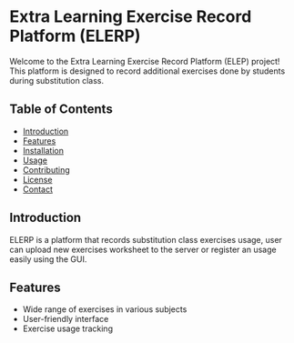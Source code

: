# Extra Learning Exercise Record Platform (ELERP)

Welcome to the Extra Learning Exercise Record Platform (ELEP) project! This platform is designed to record additional exercises done by students during substitution class.

## Table of Contents

- [Introduction](#introduction)
- [Features](#features)
- [Installation](#installation)
- [Usage](#usage)
- [Contributing](#contributing)
- [License](#license)
- [Contact](#contact)

## Introduction

ELERP is a platform that records substitution class exercises usage, user can upload new exercises worksheet to the server or register an usage easily
using the GUI.

## Features

- Wide range of exercises in various subjects
- User-friendly interface
- Exercise usage tracking
